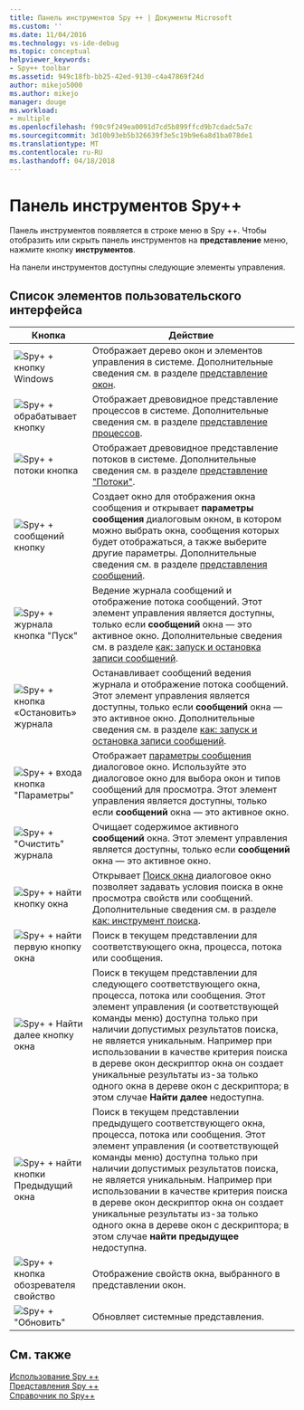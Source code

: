 ```yaml
---
title: Панель инструментов Spy ++ | Документы Microsoft
ms.custom: ''
ms.date: 11/04/2016
ms.technology: vs-ide-debug
ms.topic: conceptual
helpviewer_keywords:
- Spy++ toolbar
ms.assetid: 949c18fb-bb25-42ed-9130-c4a47869f24d
author: mikejo5000
ms.author: mikejo
manager: douge
ms.workload:
- multiple
ms.openlocfilehash: f90c9f249ea0091d7cd5b899ffcd9b7cdadc5a7c
ms.sourcegitcommit: 3d10b93eb5b326639f3e5c19b9e6a8d1ba078de1
ms.translationtype: MT
ms.contentlocale: ru-RU
ms.lasthandoff: 04/18/2018
---
```

# <a name="spy-toolbar"></a>Панель инструментов Spy++
Панель инструментов появляется в строке меню в Spy ++. Чтобы отобразить или скрыть панель инструментов на **представление** меню, нажмите кнопку **инструментов**.  
  
 На панели инструментов доступны следующие элементы управления.  
  
## <a name="uielement-list"></a>Список элементов пользовательского интерфейса  
  
|Кнопка|Действие|  
|------------|------------|  
|![Spy&#43; &#43; кнопку Windows](../debugger/media/icon_spy--_windows.gif "Icon_Spy ++ _предустановки")|Отображает дерево окон и элементов управления в системе. Дополнительные сведения см. в разделе [представление окон](../debugger/windows-view.md).|  
|![Spy&#43; &#43; обрабатывает кнопку](../debugger/media/icon_spy--_processes.gif "Icon_Spy ++ _Processes")|Отображает древовидное представление процессов в системе. Дополнительные сведения см. в разделе [представление процессов](../debugger/processes-view.md).|  
|![Spy&#43; &#43; потоки кнопка](../debugger/media/icon_spy--_threads.gif "Icon_Spy ++ _Threads")|Отображает древовидное представление потоков в системе. Дополнительные сведения см. в разделе [представление "Потоки"](../debugger/threads-view.md).|  
|![Spy&#43; &#43; сообщений кнопку](../debugger/media/icon_spy--_messages.gif "Icon_Spy ++ _Messages")|Создает окно для отображения окна сообщения и открывает **параметры сообщения** диалоговым окном, в котором можно выбрать окна, сообщения которых будет отображаться, а также выберите другие параметры. Дополнительные сведения см. в разделе [представления сообщений](../debugger/messages-view.md).|  
|![Spy&#43; &#43; журнала кнопка "Пуск"](../debugger/media/icon_spy--_startlog.gif "Icon_Spy ++ _StartLog")|Ведение журнала сообщений и отображение потока сообщений. Этот элемент управления является доступны, только если **сообщений** окна — это активное окно. Дополнительные сведения см. в разделе [как: запуск и остановка записи сообщений](../debugger/how-to-start-and-stop-the-message-log-display.md).|  
|![Spy&#43; &#43; кнопка «Остановить» журнала](../debugger/media/icon_spy--_stoplog.gif "Icon_Spy ++ _StopLog")|Останавливает сообщений ведения журнала и отображение потока сообщений. Этот элемент управления является доступны, только если **сообщений** окна — это активное окно. Дополнительные сведения см. в разделе [как: запуск и остановка записи сообщений](../debugger/how-to-start-and-stop-the-message-log-display.md).|  
|![Spy&#43; &#43; входа кнопка "Параметры"](../debugger/media/icon_spy--_logoptions.gif "Icon_Spy ++ _LogOptions")|Отображает [параметры сообщения](../debugger/message-options-dialog-box.md) диалоговое окно. Используйте это диалоговое окно для выбора окон и типов сообщений для просмотра. Этот элемент управления является доступны, только если **сообщений** окна — это активное окно.|  
|![Spy&#43; &#43; "Очистить" журнала](../debugger/media/spy--_clearlog.gif "Spy ++ _ClearLog")|Очищает содержимое активного **сообщений** окна. Этот элемент управления является доступны, только если **сообщений** окна — это активное окно.|  
|![Spy&#43; &#43; найти кнопку окна](../debugger/media/icon_spy--_findwindow.gif "Icon_Spy ++ _FindWindow")|Открывает [Поиск окна](../debugger/find-window-dialog-box.md) диалоговое окно позволяет задавать условия поиска в окне просмотра свойств или сообщений. Дополнительные сведения см. в разделе [как: инструмент поиска](../debugger/how-to-use-the-finder-tool.md).|  
|![Spy&#43; &#43; найти первую кнопку окна](../debugger/media/icon_spy--_window.gif "Icon_Spy ++ _Window")|Поиск в текущем представлении для соответствующего окна, процесса, потока или сообщения.|  
|![Spy&#43; &#43; Найти далее кнопку окна](../debugger/media/icon_spy--_nextwindow.gif "Icon_Spy ++ _NextWindow")|Поиск в текущем представлении для следующего соответствующего окна, процесса, потока или сообщения. Этот элемент управления (и соответствующей команды меню) доступна только при наличии допустимых результатов поиска, не является уникальным. Например при использовании в качестве критерия поиска в дереве окон дескриптор окна он создает уникальные результаты из-за только одного окна в дереве окон с дескриптора; в этом случае **Найти далее** недоступна.|  
|![Spy&#43; &#43; найти кнопки Предыдущий окна](../debugger/media/icon_spy--_prevwindow.gif "Icon_Spy ++ _PrevWindow")|Поиск в текущем представлении предыдущего соответствующего окна, процесса, потока или сообщения. Этот элемент управления (и соответствующей команды меню) доступна только при наличии допустимых результатов поиска, не является уникальным. Например при использовании в качестве критерия поиска в дереве окон дескриптор окна он создает уникальные результаты из-за только одного окна в дереве окон с дескриптора; в этом случае **найти предыдущее** недоступна.|  
|![Spy&#43; &#43; кнопка обозревателя свойство](../debugger/media/icon_spy--_propexp.gif "Icon_Spy ++ _PropExp")|Отображение свойств окна, выбранного в представлении окон.|  
|![Spy&#43; &#43; "Обновить"](../debugger/media/icon_spy--_refresh.gif "Icon_Spy ++ _Refresh")|Обновляет системные представления.|  
  
## <a name="see-also"></a>См. также  
 [Использование Spy ++](../debugger/using-spy-increment.md)   
 [Представления Spy ++](../debugger/spy-increment-views.md)   
 [Справочник по Spy++](../debugger/spy-increment-reference.md)